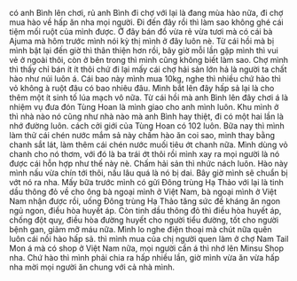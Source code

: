 có anh Bình lên chơi, rủ anh Bình đi chợ với lại là đang mùa hào nữa, đi chợ mua hào về hấp ăn nha mọi người. Đi đến đây rồi thì làm sao không ghé cái tiệm mối ruột của mình được. Ở đây bán đồ vừa rẻ vừa tươi mà có cái bà Ajuma mà hôm trước mình nói kỳ thị mình ở đây luôn nè. Từ cái hồi mà bị mình bật lại đến giờ thì thân thiện hơn rồi, bây giờ mỗi lần gặp mình thì vui vẻ ở ngoài thôi, còn ở bên trong thì mình cũng không biết làm sao. Chợ mình thì thấy chỉ bán ít ít thôi chứ đi lại mấy cái chợ hải sản lớn hả là người ta chất hào như núi luôn á. Cái bao này mình mua 10kg, nghe thì nhiều chứ hào thì vỏ không à ruột đâu có bao nhiêu đâu. Mình bắt lên đây hấp sả lại là cho thêm một ít sinh tố lúa mạch vô nữa. Từ cái hồi mà anh Bình lên đây chơi á là nhiệm vụ đưa đón Tùng Hoan là mình giao cho anh mình luôn. Khu mình ở thì nhà nào nó cũng như nhà nào mà anh Bình hay thiệt, đi có một hai lần là nhớ đường luôn.  cách cởi giới của Tùng Hoan có 102 luôn. Bữa nay thì mình làm thử cái chén nước mắm sả này chấm hào ăn coi sao, mình thay bằng chanh sắt lát, làm thêm cái chén nước muối tiêu ớt chanh nữa. Mình dùng vỏ chanh cho nó thơm, với đó là ba trái ớt thôi rồi mình xay ra mọi người là nó được cái hỗn hợp như thế này nè. Chấm hải sản thì nhức nách luôn. Hào này mình nấu vừa chín tới thôi, nấu lâu quá là nó bị dai. Bây giờ mình sẽ chuẩn bị vớt nó ra nha. Mấy bữa trước mình có gửi Đông trùng Hạ Thảo với lại là tinh dầu thông đỏ về cho ông bà ngoại mình ở Việt Nam, bà ngoại mình ở Việt Nam nhận được rồi, uống Đông trùng Hạ Thảo tăng sức đề kháng ăn ngon ngủ ngon, điều hòa huyết áp. Còn tinh dầu thông đỏ thì điều hòa huyết áp, chống đột quỵ, điều hòa đường huyết cho người tiểu đường, tốt cho người bệnh gan, giảm mỡ máu nữa. Mình lo nghe điện thoại mà chút nữa quên luôn cái nồi hào hấp sả. thì mình mua của chị người quen làm ở chợ Nam Tail Mon á mà có shop ở Việt Nam nữa, mọi người cần á thì nhớ lên Minsu Shop nha. Chứ hào thì mình phải chia ra hấp nhiều lần, giờ mình vừa ăn vừa hấp nha mời mọi người ăn chung với cả nhà mình.